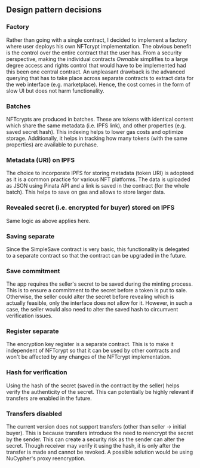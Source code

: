 ## Design pattern decisions

### Factory
Rather than going with a single contract, I decided to implement a factory where user deploys his own NFTcrypt implementation. The obvious benefit is the control over the entire contract that the user has. From a security perspective, making the individual contracts _Ownable_ simplifies to a large degree access and rights control that would have to be implemented had this been one central contract. An unpleasant drawback is the advanced querying that has to take place across separate contracts to extract data for the web interface (e.g. marketplace). Hence, the cost comes in the form of slow UI but does not harm functionality. 

### Batches
NFTcrypts are produced in batches. These are tokens with identical content which share the same metadata (i.e. IPFS link), and other properties (e.g. saved secret hash). This indexing helps to lower gas costs and optimize storage. Additionally, it helps in tracking how many tokens (with the same properties) are available to purchase.

### Metadata (URI) on IPFS
The choice to incorporate IPFS for storing metadata (token URI) is adopteed as it is a common practice for various NFT platforms. The data is uploaded as JSON using Pinata API and a link is saved in the contract (for the whole batch). This helps to save on gas and allows to store larger data. 

### Revealed secret (i.e. encrypted for buyer) stored on IPFS
Same logic as above applies here. 

### Saving separate
Since the SimpleSave contract is very basic, this functionality is delegated to a separate contract so that the contract can be upgraded in the future. 

### Save commitment
The app requires the seller's secret to be saved during the minting process. This is to ensure a commitment to the secret before a token is put to sale. Otherwise, the seller could alter the secret before revealing which is actually feasible, only the interface does not allow for it. However, in such a case, the seller would also need to alter the saved hash to circumvent verification issues.  

### Register separate
The encryption key register is a separate contract. This is to make it independent of NFTcrypt so that it can be used by other contracts and won't be affected by any changes of the NFTcrypt implementation. 

### Hash for verification
Using the hash of the secret (saved in the contract by the seller) helps verify the authenticity of the secret. This can potentially be highly relevant if transfers are enabled in the future. 

### Transfers disabled
The current version does not support transfers (other than seller -> initial buyer). This is because transfers introduce the need to reencrypt the secret by the sender. This can create a security risk as the sender can alter the secret. Though receiver may verify it using the hash, it is only after the transfer is made and cannot be revoked. A possible solution would be using NuCypher's proxy reencryption. 





